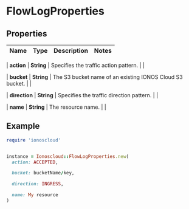 # FlowLogProperties

## Properties

| Name | Type | Description | Notes |
| ---- | ---- | ----------- | ----- |

| **action** | **String** | Specifies the traffic action pattern. |  |

| **bucket** | **String** | The S3 bucket name of an existing IONOS Cloud S3 bucket. |  |

| **direction** | **String** | Specifies the traffic direction pattern. |  |

| **name** | **String** | The resource name. |  |

## Example

```ruby
require 'ionoscloud'


instance = Ionoscloud::FlowLogProperties.new(
  action: ACCEPTED,

  bucket: bucketName/key,

  direction: INGRESS,

  name: My resource
)
```

